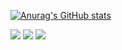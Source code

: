 [![Anurag's GitHub stats](https://github-readme-stats.vercel.app/api?username=ParkJinTol&show_icons=true&theme=tokyonight)](https://github.com/anuraghazra/github-readme-stats)
<div>
<a href="https://www.instagram.com/p_j_s0529" target="_blank"><img src="https://img.shields.io/badge/instagram-E4405F?style=flat-square&logo=instagram&logoColor=white"/></a>
<a href="https://velog.io/@pjsjja458/posts" target="_blank"><img src="https://img.shields.io/badge/velog-20C997?style=flat-square&logo=velog&logoColor=white"/></a>
<a><img src="https://img.shields.io/badge/pjsjja34@gmail.com-C8332D?style=flat-square&logo=maildotru&logoColor=white"/></a>
</div>
